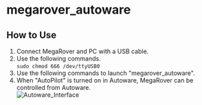 # megarover_autoware

## How to Use
1. Connect MegaRover and PC with a USB cable.
2. Use the following commands.  
``` sudo chmod 666 /dev/ttyUSB0 ```  
3. Use the following commands to launch "megarover_autoware".
4. When "AutoPilot" is turned on in Autoware, MegaRover can be controlled from Autoware.  
![Autoware_Interface](https://github.com/Meijo-TasakiLab/megarover/blob/master/megarover_autoware/images/Autoware_Interface.png)

